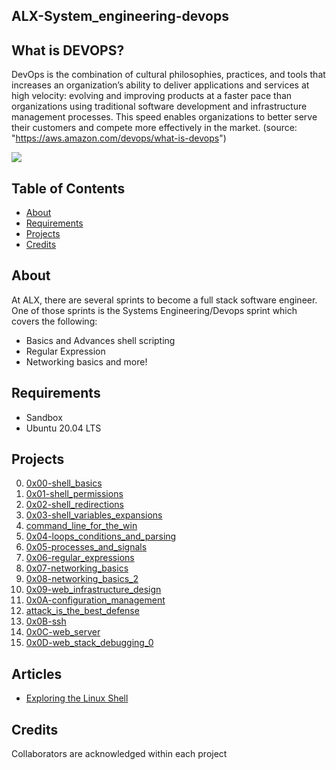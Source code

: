 ## ALX-System_engineering-devops


## What is DEVOPS?

DevOps is the combination of cultural philosophies, practices, and tools that increases an organization’s ability to deliver applications and services at high velocity: evolving and improving products at a faster pace than organizations using traditional software development and infrastructure management processes. This speed enables organizations to better serve their customers and compete more effectively in the market.
(source: "https://aws.amazon.com/devops/what-is-devops")

![](https://d1.awsstatic.com/product-marketing/DevOps/DevOps_feedback-diagram.ff668bfc299abada00b2dcbdc9ce2389bd3dce3f.png)

## Table of Contents

* [About](#about)
* [Requirements](#requirements)
* [Projects](#projects)
* [Credits](#credits)

## About
At ALX, there are several sprints to become a full stack software engineer. One of those sprints is the Systems Engineering/Devops sprint which covers the following:

- Basics and Advances shell scripting
- Regular Expression
- Networking basics
and more!

## Requirements
* Sandbox
* Ubuntu 20.04 LTS

## Projects
0. [0x00-shell_basics](./0x00-shell_basics)
1. [0x01-shell_permissions](./0x01-shell_permissions)
2. [0x02-shell_redirections](./0x02-shell_redirections)
3. [0x03-shell_variables_expansions](./0x03-shell_variables_expansions)
4. [command_line_for_the_win](./command_line_for_the_win)
5. [0x04-loops_conditions_and_parsing](./0x04-loops_conditions_and_parsing)
6. [0x05-processes_and_signals](./0x05-processes_and_signals)
7. [0x06-regular_expressions](./0x06-regular_expressions)
8. [0x07-networking_basics](./0x07-networking_basics)
9. [0x08-networking_basics_2](./0x08-networking_basics_2)
10. [0x09-web_infrastructure_design](./0x09-web_infrastructure_design)
11. [0x0A-configuration_management](./0x0A-configuration_management)
12. [attack_is_the_best_defense](./attack_is_the_best_defense)
13. [0x0B-ssh](./0x0B-ssh)
14. [0x0C-web_server](./0x0C-web_server)
15. [0x0D-web_stack_debugging_0](./0x0D-web_stack_debugging_0)

## Articles
* [Exploring the Linux Shell](https://medium.com/@onepunchcoder/exploring-the-linux-shell-1d141d5368bd)
## Credits
Collaborators are acknowledged within each project
